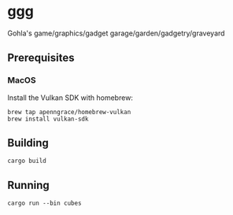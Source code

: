 # ggg

Gohla's game/graphics/gadget garage/garden/gadgetry/graveyard

## Prerequisites

### MacOS

Install the Vulkan SDK with homebrew:

```shell
brew tap apenngrace/homebrew-vulkan
brew install vulkan-sdk
```

## Building

```shell
cargo build
```

## Running

```shell
cargo run --bin cubes
```
